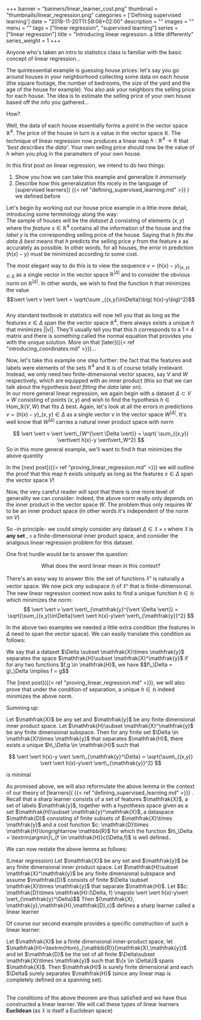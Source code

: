 +++
banner = "banners/linear_learner_cost.png"
thumbnail = "thumbnails/linear_regression.png"
categories = ['Defining supervised learning']
date = "2018-11-20T11:58:06+02:00"
description = ""
images = ""
menu = ""
tags = ["linear regression", "supervised learning"]
series = ["linear regression"]
title = "Introducing linear regression..a little differently"
series_weight = 1
+++

Anyone who's taken an intro to statistics class is familiar with the basic concept of linear regression...  

The quintessential example is guessing house prices: let's say you go around houses in your neighborhood collecting some data on each house (the square footage, the number of bedrooms, the size of the yard and the age of the house for example). You also ask your neighbors the selling price for each house. The idea is to estimate the selling price of your own house based off the info you gathered...  

How?  

Well, the data of each house essentially forms a point in the vector space $\mathbb{R}^4$. The price of the house in turn is a value in the vector space $\mathbb{R}$. The technique of linear regression now produces a linear map $h: \mathbb{R}^4\longrightarrow \mathbb{R}$ that _'best describes the data'_. Your own selling price should now be the value of $h$ when you plug in the paramaters of your own house.  

In this first post on linear regression, we intend to do two things:

1. Show you how we can take this example and generalize it _immensely_
2. Describe how this generalization fits nicely in the language of [supervised learners]( {{< ref "defining_supervised_learning.md" >}} ) we defined before


Let's begin by working out our house price example in a little more detail, introducing some terminology along the way:  
The sample of houses will be the _dataset_ $\Delta$ consisting of elements $(x,y)$ where the _feature_ $x \in \mathbb{R}^4$ contains all the information of the house and the _label_ $y$ is the corresponding selling price of the house. Saying that $h$ _fits the data $\Delta$ best_ means that $h$ predicts the selling price  $y$ from the feature $x$ as accurately as possible. In other words, for all houses, the error in prediction $\big(h(x)-y\big)$ must be minimized according to some cost.  

The most elegant way to do this is to view the sequence $v= \big(h(x)-y\big)_{(x,y)\in \Delta}$ as a single vector in the vector space $\mathbb{R}^{\vert \Delta \vert}$ and to consider the obvious norm on $\mathbb{R}^{\vert \Delta \vert}$. In other words, we wish to find the  function $h$ that minimizes  the value $$\vert \vert v \vert \vert = \sqrt{\sum _{(x,y)\in\Delta}\big( h(x)-y\big)^2}$$  
Any standard textbook in statistics will now tell you that as long as the features $x \in \Delta$ span the the vector space $\mathbb{R}^4$, there always exists a unique $h$ that minimizes $\vert \vert v\vert \vert$. They'll usually tell you that this $h$ corresponds to a $1\times 4$ matrix and there is something called the normal equation that provides you with the unique solution. More on that [later]({{< ref "introducing_coordinates.md" >}})...  

Now, let's take this example one step further: the fact that the features and labels were elements of the sets $\mathbb{R}^4$ and $\mathbb{R}$ is of course totally irrelevant. Instead, we only need two finite-dimensional vector spaces, say $V$ and $W$ respectively, which are equipped with an inner product (this so that we can talk about the hypothesis _best fitting the data_ later on).  
In our more general linear regression, we again begin with a dataset $\Delta \subset V \times W$ consisting of points $(x,y)$ and wish to find the hypothesis $h \in \text{Hom}\_{\mathbb{R}}(V,W)$ that fits $\Delta$ best. Again, let's look at all the errors in predictions $v= \big( h(x)-y\big)\_{(x,y)\in \Delta}$ as a single vector $v$ in the vector space $W^{\vert \Delta \vert}$. It's well know that $W^{\vert \Delta \vert}$  carries a natural inner product space with norm  

$$
\vert \vert v \vert \vert\_{W^{\vert \Delta \vert}} = \sqrt{ \sum_{(x,y)} \vert\vert h(x)-y \vert\vert_W^2}
$$
So in this more general example, we'll want to find $h$ that minimizes the above quantity  

In the [next post]({{< ref "proving_linear_regression.md" >}}) we will outline the proof that this map $h$ exists uniquely as long as the features $x \in \Delta$ span the vector space $V$!  

Now, the very careful reader will spot that there is one more level of generality we can consider: Indeed, the above norm really only depends on the inner product in the vector space $W$. The problem thus only requires $W$ to be an inner product space (in other words it's independent of the norm on $V$)  

So -in principle- we could simply consider any dataset $\Delta \in \mathfrak{X}\times \mathfrak{y}$ where $\mathfrak{X}$ is __any set__ , $\mathfrak{y}$ a finite-dimensional inner product space, and consider the analgous linear regression problem for this dataset.  

One first hurdle would be to answer the question:
<center>
What does the word linear mean in this context?
</center>

There's an easy way to answer this: the set of functions $\mathfrak{X}^\mathfrak{y}$ is naturally a vector space. We now pick _any_ subspace $\mathfrak{H}$ of $\mathfrak{X}^\mathfrak{y}$ that is finite-dimensional. 
The new linear regression context now asks to find a unique function $h \in \mathfrak{H}$ which minimizes the norm:
$$
\vert \vert v \vert \vert\_{\mathfrak{y}^{\vert \Delta \vert}} = \sqrt{\sum_{(x,y)\in\Delta}\vert \vert  h(x)-y\vert \vert\_{\mathfrak{y}}^2}
$$

In the above two examples we needed a little extra condition (the features in $\Delta$ need to span the vector space). We can easily translate this condition as follows:
<div class = 'definition'>
We say that a dataset $\Delta \subset \mathfrak{X}\times \mathfrak{y}$ separates the space $\mathfrak{H}\subset \mathfrak{X}^\mathfrak{y}$ if for any two functions $f,g \in \mathfrak{H}$, we have $$f\_\Delta = g\_\Delta \implies f = g$$
</div> 

The [next post]({{< ref "proving_linear_regression.md" >}}), we will also prove that under the condition of separation, a unique $h \in \mathfrak{H}$ indeed minimizes the above norm.  

Summing up: 
<div class = 'lemma'>
Let $\mathfrak{X}$ be any set and $\mathfrak{y}$ be any finite dimensional inner product space. Let $\mathfrak{H}\subset \mathfrak{X}^\mathfrak{y}$ be any finite dimensional subspace. Then for any finite set $\Delta \in \mathfrak{X}\times \mathfrak{y}$ that separates $\mathfrak{H}$, there exists  a unique $h\_\Delta \in \mathfrak{H}$ such that 

$$
\vert \vert h(x)-y \vert \vert\_{\mathfrak{y}^\Delta} = \sqrt{\sum\_{(x,y)} \vert \vert h(x)-y\vert \vert\_{\mathfrak{y}}^2}
$$

is minimal
</div>
As promised above, we will also reformulate the above lemma in the context of our theory of [learners]( {{< ref "defining_supervised_learning.md" >}})  .  
Recall that a sharp learner consists of a set of features $\mathfrak{X}$, a set of labels $\mathfrak{y}$, together with a hypothesis space given as a set $\mathfrak{H}\subset \mathfrak{y}^\mathfrak{X}$, a dataspace $\mathfrak{D}$ consisting of finite subsets of $\mathfrak{X}\times \mathfrak{y}$ and a cost function $c: \mathfrak{D}\times \mathfrak{H}\longrightarrow \mathbb{R}$ for which the function $h\_\Delta = \textrm{argmin}\_{f \in \mathfrak{H}}c(\Delta,f)$ is well defined..  

We can now restate the above lemma as follows:

<div class = 'theorem' >
(Linear regression)  
Let $\mathfrak{X}$ be any set and $\mathfrak{y}$ be any finite dimensional inner product space. Let $\mathfrak{H}\subset \mathfrak{X}^\mathfrak{y}$ be any finite dimensional subspace and assume $\mathfrak{D}$ consists of finite $\Delta \subset \mathfrak{X}\times \mathfrak{y}$ that separate $\mathfrak{H}$.  
Let 
$$c: \mathfrak{D}\times \mathfrak{H}:(\Delta, f) \mapsto \vert \vert h(x)-y\vert \vert_{\mathfrak{y}^\Delta}$$
Then $(\mathfrak{X}, \mathfrak{y},\mathfrak{H},\mathfrak{D},c)$ defines a sharp learner called a linear learner
</div>

Of course our second example provides a specific construction of such a linear learner:

<div class = 'example'>
Let $\mathfrak{X}$ be a finite dimensional inner-product space, let $\mathfrak{H}=\textrm{Hom}_{\mathbb{R}}(\mathfrak{X},\mathfrak{y})$ and let $\mathfrak{D}$ be the set of all finite $\Delta\subset \mathfrak{X}\times \mathfrak{y}$ such that $\{x \in \Delta\}$ spans $\mathfrak{X}$. Then $\mathfrak{H}$ is surely finite dimensional and each $\Delta$ surely separates $\mathfrak{H}$ (since any linear map is completely defined on a spanning set).<br><br>

The conditions of the above theorem are thus satisfied and we have thus constructed a linear learner. We will call these types of linear learners <b> Euclidean </b> (as $\mathfrak{X}$ is itself a Euclidean space) 
</div>
